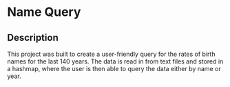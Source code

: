 # Name Query

## Description
This project was built to create a user-friendly query for the rates of birth names for the last 140 years. The data is read in from text files and stored in a hashmap,
where the user is then able to query the data either by name or year. 
